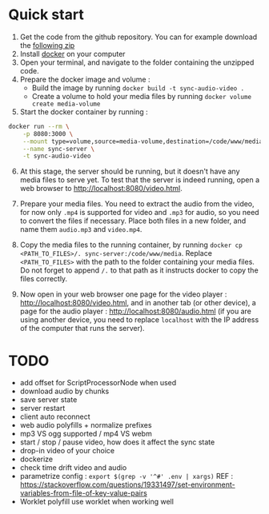Quick start
==============

1. Get the code from the github repository. You can for example download the [following zip](https://github.com/sebpiq/sync-videos-audio/archive/main.zip)
2. Install [docker]( https://docs.docker.com/get-docker/) on your computer
3. Open your terminal, and navigate to the folder containing the unzipped code.
4. Prepare the docker image and volume : 
    - Build the image by running `docker build -t sync-audio-video .`
    - Create a volume to hold your media files by running `docker volume create media-volume`
5. Start the docker container by running :

```bash
docker run --rm \
    -p 8080:3000 \
    --mount type=volume,source=media-volume,destination=/code/www/media \
    --name sync-server \
    -t sync-audio-video
```

6. At this stage, the server should be running, but it doesn't have any media files to serve yet. To test that the server is indeed running, open a web browser to [http://localhost:8080/video.html](http://localhost:8080/video.html).

7. Prepare your media files. You need to extract the audio from the video, for now only `.mp4` is supported for video and `.mp3` for audio, so you need to convert the files if necessary. Place both files in a new folder, and name them `audio.mp3` and `video.mp4`.

8. Copy the media files to the running container, by running `docker cp <PATH_TO_FILES>/. sync-server:/code/www/media`. Replace `<PATH_TO_FILES>` with the path to the folder containing your media files. Do not forget to append `/.` to that path as it instructs docker to copy the files correctly.

9. Now open in your web browser one page for the video player : [http://localhost:8080/video.html](http://localhost:8080/video.html), and in another tab (or other device), a page for the audio player : [http://localhost:8080/audio.html](http://localhost:8080/audio.html) (if you are using another device, you need to replace `localhost` with the IP address of the computer that runs the server).


TODO
=====

- add offset for ScriptProcessorNode when used
- download audio by chunks
- save server state
- server restart
- client auto reconnect
- web audio polyfills + normalize prefixes
- mp3 VS ogg supported / mp4 VS webm
- start / stop / pause video, how does it affect the sync state
- drop-in video of your choice
- dockerize
- check time drift video and audio
- parametrize config : `export $(grep -v '^#' .env | xargs)` REF : https://stackoverflow.com/questions/19331497/set-environment-variables-from-file-of-key-value-pairs
- Worklet polyfill use worklet when working well